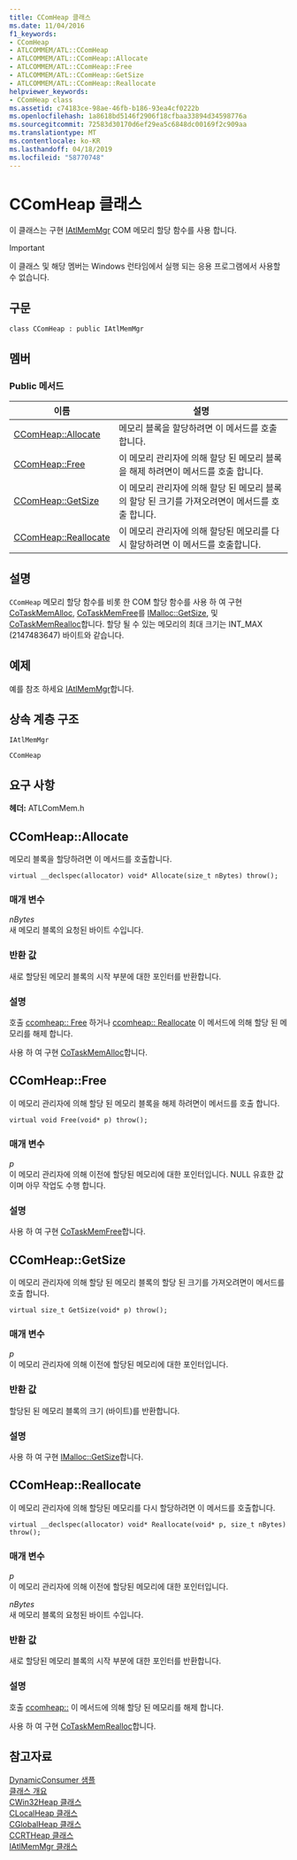 ```yaml
---
title: CComHeap 클래스
ms.date: 11/04/2016
f1_keywords:
- CComHeap
- ATLCOMMEM/ATL::CComHeap
- ATLCOMMEM/ATL::CComHeap::Allocate
- ATLCOMMEM/ATL::CComHeap::Free
- ATLCOMMEM/ATL::CComHeap::GetSize
- ATLCOMMEM/ATL::CComHeap::Reallocate
helpviewer_keywords:
- CComHeap class
ms.assetid: c74183ce-98ae-46fb-b186-93ea4cf0222b
ms.openlocfilehash: 1a8618bd5146f2906f18cfbaa33894d34598776a
ms.sourcegitcommit: 72583d30170d6ef29ea5c6848dc00169f2c909aa
ms.translationtype: MT
ms.contentlocale: ko-KR
ms.lasthandoff: 04/18/2019
ms.locfileid: "58770748"
---
```

# <a name="ccomheap-class"></a>CComHeap 클래스

이 클래스는 구현 [IAtlMemMgr](../../atl/reference/iatlmemmgr-class.md) COM 메모리 할당 함수를 사용 합니다.

> [!IMPORTANT]
>  이 클래스 및 해당 멤버는 Windows 런타임에서 실행 되는 응용 프로그램에서 사용할 수 없습니다.

## <a name="syntax"></a>구문

```
class CComHeap : public IAtlMemMgr
```

## <a name="members"></a>멤버

### <a name="public-methods"></a>Public 메서드

|이름|설명|
|----------|-----------------|
|[CComHeap::Allocate](#allocate)|메모리 블록을 할당하려면 이 메서드를 호출합니다.|
|[CComHeap::Free](#free)|이 메모리 관리자에 의해 할당 된 메모리 블록을 해제 하려면이 메서드를 호출 합니다.|
|[CComHeap::GetSize](#getsize)|이 메모리 관리자에 의해 할당 된 메모리 블록의 할당 된 크기를 가져오려면이 메서드를 호출 합니다.|
|[CComHeap::Reallocate](#reallocate)|이 메모리 관리자에 의해 할당된 메모리를 다시 할당하려면 이 메서드를 호출합니다.|

## <a name="remarks"></a>설명

`CComHeap` 메모리 할당 함수를 비롯 한 COM 할당 함수를 사용 하 여 구현 [CoTaskMemAlloc](/windows/desktop/api/combaseapi/nf-combaseapi-cotaskmemalloc), [CoTaskMemFree](/windows/desktop/api/combaseapi/nf-combaseapi-cotaskmemfree)를 [IMalloc::GetSize](/windows/desktop/api/objidlbase/nf-objidlbase-imalloc-getsize), 및 [CoTaskMemRealloc](/windows/desktop/api/combaseapi/nf-combaseapi-cotaskmemrealloc)합니다. 할당 될 수 있는 메모리의 최대 크기는 INT_MAX (2147483647) 바이트와 같습니다.

## <a name="example"></a>예제

예를 참조 하세요 [IAtlMemMgr](../../atl/reference/iatlmemmgr-class.md)합니다.

## <a name="inheritance-hierarchy"></a>상속 계층 구조

`IAtlMemMgr`

`CComHeap`

## <a name="requirements"></a>요구 사항

**헤더:** ATLComMem.h

##  <a name="allocate"></a>  CComHeap::Allocate

메모리 블록을 할당하려면 이 메서드를 호출합니다.

```
virtual __declspec(allocator) void* Allocate(size_t nBytes) throw();
```

### <a name="parameters"></a>매개 변수

*nBytes*<br/>
새 메모리 블록의 요청된 바이트 수입니다.

### <a name="return-value"></a>반환 값

새로 할당된 메모리 블록의 시작 부분에 대한 포인터를 반환합니다.

### <a name="remarks"></a>설명

호출 [ccomheap:: Free](#free) 하거나 [ccomheap:: Reallocate](#reallocate) 이 메서드에 의해 할당 된 메모리를 해제 합니다.

사용 하 여 구현 [CoTaskMemAlloc](/windows/desktop/api/combaseapi/nf-combaseapi-cotaskmemalloc)합니다.

##  <a name="free"></a>  CComHeap::Free

이 메모리 관리자에 의해 할당 된 메모리 블록을 해제 하려면이 메서드를 호출 합니다.

```
virtual void Free(void* p) throw();
```

### <a name="parameters"></a>매개 변수

*p*<br/>
이 메모리 관리자에 의해 이전에 할당된 메모리에 대한 포인터입니다. NULL 유효한 값 이며 아무 작업도 수행 합니다.

### <a name="remarks"></a>설명

사용 하 여 구현 [CoTaskMemFree](/windows/desktop/api/combaseapi/nf-combaseapi-cotaskmemfree)합니다.

##  <a name="getsize"></a>  CComHeap::GetSize

이 메모리 관리자에 의해 할당 된 메모리 블록의 할당 된 크기를 가져오려면이 메서드를 호출 합니다.

```
virtual size_t GetSize(void* p) throw();
```

### <a name="parameters"></a>매개 변수

*p*<br/>
이 메모리 관리자에 의해 이전에 할당된 메모리에 대한 포인터입니다.

### <a name="return-value"></a>반환 값

할당된 된 메모리 블록의 크기 (바이트)를 반환합니다.

### <a name="remarks"></a>설명

사용 하 여 구현 [IMalloc::GetSize](/windows/desktop/api/objidlbase/nf-objidlbase-imalloc-getsize)합니다.

##  <a name="reallocate"></a>  CComHeap::Reallocate

이 메모리 관리자에 의해 할당된 메모리를 다시 할당하려면 이 메서드를 호출합니다.

```
virtual __declspec(allocator) void* Reallocate(void* p, size_t nBytes) throw();
```

### <a name="parameters"></a>매개 변수

*p*<br/>
이 메모리 관리자에 의해 이전에 할당된 메모리에 대한 포인터입니다.

*nBytes*<br/>
새 메모리 블록의 요청된 바이트 수입니다.

### <a name="return-value"></a>반환 값

새로 할당된 메모리 블록의 시작 부분에 대한 포인터를 반환합니다.

### <a name="remarks"></a>설명

호출 [ccomheap::](#free) 이 메서드에 의해 할당 된 메모리를 해제 합니다.

사용 하 여 구현 [CoTaskMemRealloc](/windows/desktop/api/combaseapi/nf-combaseapi-cotaskmemrealloc)합니다.

## <a name="see-also"></a>참고자료

[DynamicConsumer 샘플](../../overview/visual-cpp-samples.md)<br/>
[클래스 개요](../../atl/atl-class-overview.md)<br/>
[CWin32Heap 클래스](../../atl/reference/cwin32heap-class.md)<br/>
[CLocalHeap 클래스](../../atl/reference/clocalheap-class.md)<br/>
[CGlobalHeap 클래스](../../atl/reference/cglobalheap-class.md)<br/>
[CCRTHeap 클래스](../../atl/reference/ccrtheap-class.md)<br/>
[IAtlMemMgr 클래스](../../atl/reference/iatlmemmgr-class.md)
